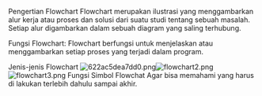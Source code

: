 Pengertian Flowchart
    Flowchart merupakan ilustrasi yang menggambarkan alur kerja atau proses dan solusi dari suatu studi tentang sebuah masalah. Setiap alur digambarkan dalam sebuah diagram yang saling terhubung.

Fungsi Flowchart:
    Flowchart berfungsi untuk menjelaskan atau menggambarkan setiap proses yang
    terjadi dalam program.
    
Jenis-jenis Flowchart
    ![622ac5dea7dd0.png](https://www.dropbox.com/s/oa5h4cle3wgzy2m/622ac5dea7dd0.png?dl=0&raw=1)![flowchart2.png](https://www.dropbox.com/s/qwwrcwiww80x3xe/flowchart2.png?dl=0&raw=1)![flowchart3.png](https://www.dropbox.com/s/7oay5bqqjzo7p6a/flowchart3.png?dl=0&raw=1)
Fungsi Simbol Flowchat
    Agar bisa memahami yang harus di lakukan terlebih dahulu sampai akhir.
    
    